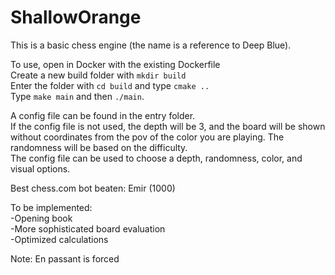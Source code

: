# ShallowOrange
This is a basic chess engine (the name is a reference to Deep Blue).

To use, open in Docker with the existing Dockerfile\
Create a new build folder with `mkdir build`\
Enter the folder with `cd build` and type `cmake ..`\
Type `make main` and then `./main`.

A config file can be found in the entry folder.\
If the config file is not used, the depth will be 3, and the board will be shown without coordinates from the pov of the color you are playing. The randomness will be based on the difficulty.\
The config file can be used to choose a depth, randomness, color, and visual options.

Best chess.com bot beaten: Emir (1000)

To be implemented:\
-Opening book\
-More sophisticated board evaluation\
-Optimized calculations

Note: En passant is forced
